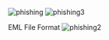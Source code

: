 
![phishing](https://github.com/user-attachments/assets/316a7bee-5d28-46c7-9ec5-e8dc046510ca)
![phishing3](https://github.com/user-attachments/assets/f81ace31-57c8-4d22-8d7f-a96dc95c40c3)


EML File Format 
![phishing2](https://github.com/user-attachments/assets/1975544d-76ac-4734-af22-eb0c86501e87)
